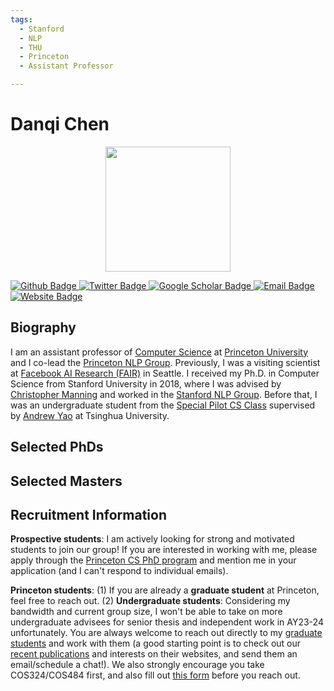 ```yaml
---
tags:
  - Stanford
  - NLP
  - THU
  - Princeton
  - Assistant Professor

---
```


# Danqi Chen

<div style="display: flex; justify-content: center;">
  <img src="https://www.cs.princeton.edu/~danqic/images/danqi_2019.jpg" alt="" width="200"/>
</div>

<p align="left">
  <a href="https://github.com/">
    <img src="https://img.shields.io/badge/Github-white?logo=github&logoColor=black&cacheSeconds=1" alt="Github Badge"/>
  </a>
  <a href="https://twitter.com/">
    <img src="https://img.shields.io/badge/Twitter-white?logo=twitter&logoColor=blue&cacheSeconds=1" alt="Twitter Badge"/>
  </a>
  <a href="https://scholar.google.com/">
    <img src="https://img.shields.io/badge/GoogleScholar-white?logo=googlescholar&logoColor=blue&cacheSeconds=1" alt="Google Scholar Badge"/>
  </a>
  <a href="mailto:danqic@cs.princeton.edu">
    <img src="https://img.shields.io/badge/Email-white?logo=gmail&logoColor=blue" alt="Email Badge"/>
  </a>
  <a href="https://www.cs.princeton.edu/~danqic/">
  <img src="https://img.shields.io/badge/website-white?logo=wordpress&logoColor=blue" alt="Website Badge"/>
  </a>
</p>




## Biography

I am an assistant professor of [Computer Science](https://www.cs.princeton.edu/) at [Princeton University](https://www.princeton.edu/) and I co-lead the [Princeton NLP Group](https://nlp.cs.princeton.edu/). Previously, I was a visiting scientist at [Facebook AI Research (FAIR)](https://ai.facebook.com/) in Seattle. I received my Ph.D. in Computer Science from Stanford University in 2018, where I was advised by [Christopher Manning](https://nlp.stanford.edu/~manning/) and worked in the [Stanford NLP Group](https://nlp.stanford.edu/). Before that, I was an undergraduate student from the [Special Pilot CS Class](https://iiis.tsinghua.edu.cn/en/yaoclass/) supervised by [Andrew Yao](https://iiis.tsinghua.edu.cn/en/yao/) at Tsinghua University.




## Selected PhDs





## Selected Masters







## Recruitment Information

**Prospective students**: I am actively looking for strong and motivated students to join our group! If you are interested in working with me, please apply through the [Princeton CS PhD program](https://www.cs.princeton.edu/grad) and mention me in your application (and I can't respond to individual emails).

**Princeton students**: (1) If you are already a **graduate student** at Princeton, feel free to reach out. (2) **Undergraduate students**: Considering my bandwidth and current group size, I won't be able to take on more undergraduate advisees for senior thesis and independent work in AY23-24 unfortunately. You are always welcome to reach out directly to my [graduate students](https://www.cs.princeton.edu/~danqic/lab.html) and work with them (a good starting point is to check out our [recent publications](https://www.cs.princeton.edu/~danqic/papers.html) and interests on their websites, and send them an email/schedule a chat!). We also strongly encourage you take COS324/COS484 first, and also fill out [this form](https://forms.gle/8sp37dy4j6k1nCZq5) before you reach out.


